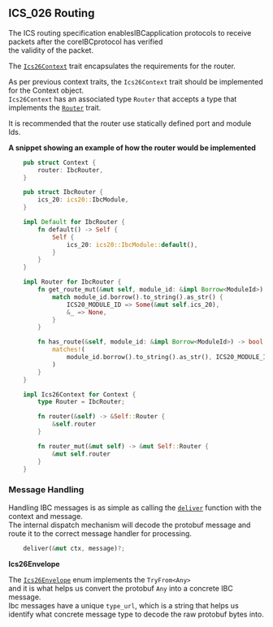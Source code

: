 ## ICS_026 Routing

The ICS routing specification enablesIBCapplication protocols to receive packets after the coreIBCprotocol has verified  
the validity of the packet.

The [`Ics26Context`](/core/ics26_routing/context.rs#L32) trait encapsulates the requirements for the router.  

As per previous context traits, the `Ics26Context` trait should be implemented for the Context object.  
`Ics26Context` has an associated type `Router` that accepts a type that implements the [`Router`](code/centauri/ibc/modules/src/core/ics26_routing/context.rs#L215) trait.

It is recommended that the router use statically defined port and module Ids.  

**A snippet showing an example of how the router would be implemented**
```rust
    pub struct Context {
        router: IbcRouter,
    }

    pub struct IbcRouter {
        ics_20: ics20::IbcModule,
    }

    impl Default for IbcRouter {
        fn default() -> Self {
            Self {
                ics_20: ics20::IbcModule::default(),
            }
        }
    }

    impl Router for IbcRouter {
        fn get_route_mut(&mut self, module_id: &impl Borrow<ModuleId>) -> Option<&mut dyn Module> {
            match module_id.borrow().to_string().as_str() {
                ICS20_MODULE_ID => Some(&mut self.ics_20),
                &_ => None,
            }
        }

        fn has_route(&self, module_id: &impl Borrow<ModuleId>) -> bool {
            matches!(
                module_id.borrow().to_string().as_str(), ICS20_MODULE_ID
		    )
        }
    }

    impl Ics26Context for Context {
        type Router = IbcRouter;

        fn router(&self) -> &Self::Router {
            &self.router
        }

        fn router_mut(&mut self) -> &mut Self::Router {
            &mut self.router
        }
    }
```

### Message Handling

Handling IBC messages is as simple as calling the [`deliver`](/core/ics26_routing/handler.rs#L40) function with the context and message.  
The internal dispatch mechanism will decode the protobuf message and route it to the correct message handler for processing.  
```rust
    deliver(&mut ctx, message)?;
```

**Ics26Envelope**

The [`Ics26Envelope`](/core/ics26_routing/msgs.rs#L33) enum implements the `TryFrom<Any>`  
and it is what helps us convert the protobuf `Any` into a concrete IBC message.  
Ibc messages have a unique `type_url`, which is a string that helps us identify what concrete message type to decode the raw protobuf bytes into.